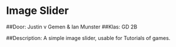 # Image Slider

##Door: Justin v Gemen & Ian Munster
##Klas: GD 2B

##Description:
A simple image slider, usable for Tutorials of games.